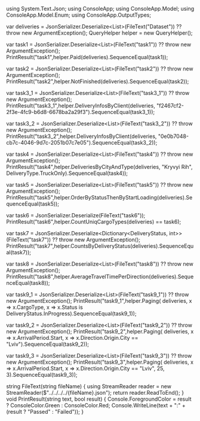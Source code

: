 using System.Text.Json;
using ConsoleApp;
using ConsoleApp.Model;
using ConsoleApp.Model.Enum;
using ConsoleApp.OutputTypes;

var deliveries = JsonSerializer.Deserialize<List<Delivery>>(FileText("Dataset")) ?? throw new ArgumentException();
QueryHelper helper = new QueryHelper();

var task1 = JsonSerializer.Deserialize<List<Delivery>>(FileText("task1")) ?? throw new ArgumentException();
PrintResult("task1",helper.Paid(deliveries).SequenceEqual(task1));

var task2 = JsonSerializer.Deserialize<List<Delivery>>(FileText("task2")) ?? throw new ArgumentException();
PrintResult("task2",helper.NotFinished(deliveries).SequenceEqual(task2));

var task3_1 = JsonSerializer.Deserialize<List<DeliveryShortInfo>>(FileText("task3_1")) ?? throw new ArgumentException();
PrintResult("task3_1",helper.DeliveryInfosByClient(deliveries, "f2467cf2-2f3e-4fc9-b6d8-6678ba2a29f3").SequenceEqual(task3_1));

var task3_2 = JsonSerializer.Deserialize<List<DeliveryShortInfo>>(FileText("task3_2")) ?? throw new ArgumentException();
PrintResult("task3_2",helper.DeliveryInfosByClient(deliveries, "0e0b7048-cb7c-4046-9d7c-2051b07c7e05").SequenceEqual(task3_2));

var task4 = JsonSerializer.Deserialize<List<Delivery>>(FileText("task4")) ?? throw new ArgumentException();
PrintResult("task4",helper.DeliveriesByCityAndType(deliveries, "Kryvyi Rih", DeliveryType.TruckOnly).SequenceEqual(task4));

var task5 = JsonSerializer.Deserialize<List<Delivery>>(FileText("task5")) ?? throw new ArgumentException();
PrintResult("task5",helper.OrderByStatusThenByStartLoading(deliveries).SequenceEqual(task5));

var task6 = JsonSerializer.Deserialize<int>(FileText("task6"));
PrintResult("task6",helper.CountUniqCargoTypes(deliveries) == task6);

var task7 = JsonSerializer.Deserialize<Dictionary<DeliveryStatus, int>>(FileText("task7")) ?? throw new ArgumentException();
PrintResult("task7",helper.CountsByDeliveryStatus(deliveries).SequenceEqual(task7));

var task8 = JsonSerializer.Deserialize<List<AverageGapsInfo>>(FileText("task8")) ?? throw new ArgumentException();
PrintResult("task8",helper.AverageTravelTimePerDirection(deliveries).SequenceEqual(task8));

var task9_1 = JsonSerializer.Deserialize<List<Delivery>>(FileText("task9_1")) ?? throw new ArgumentException();
PrintResult("task9_1",helper.Paging(
    deliveries, 
    x => x.CargoType, 
    x => x.Status is DeliveryStatus.InProgress).SequenceEqual(task9_1));

var task9_2 = JsonSerializer.Deserialize<List<Delivery>>(FileText("task9_2")) ?? throw new ArgumentException();
PrintResult("task9_2",helper.Paging(
    deliveries, 
    x => x.ArrivalPeriod.Start, 
    x => x.Direction.Origin.City == "Lviv").SequenceEqual(task9_2));

var task9_3 = JsonSerializer.Deserialize<List<Delivery>>(FileText("task9_3")) ?? throw new ArgumentException();
PrintResult("task9_3",helper.Paging(
    deliveries, 
    x => x.ArrivalPeriod.Start, 
    x => x.Direction.Origin.City == "Lviv",
    25,
    3).SequenceEqual(task9_3));

string FileText(string fileName)
{
    using StreamReader reader = new StreamReader($"../../../../{fileName}.json");
    return reader.ReadToEnd();
}
void PrintResult(string text, bool result)
{
    Console.ForegroundColor = result ? ConsoleColor.Green : ConsoleColor.Red;
    Console.WriteLine(text + ":" + (result ? "Passed" : "Failed"));
}
